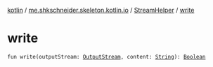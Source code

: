 [kotlin](../../index.md) / [me.shkschneider.skeleton.kotlin.io](../index.md) / [StreamHelper](index.md) / [write](./write.md)

# write

`fun write(outputStream: `[`OutputStream`](https://docs.oracle.com/javase/6/docs/api/java/io/OutputStream.html)`, content: `[`String`](https://kotlinlang.org/api/latest/jvm/stdlib/kotlin/-string/index.html)`): `[`Boolean`](https://kotlinlang.org/api/latest/jvm/stdlib/kotlin/-boolean/index.html)